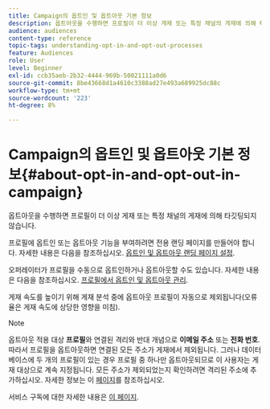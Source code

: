 ```yaml
---
title: Campaign의 옵트인 및 옵트아웃 기본 정보
description: 옵트아웃을 수행하면 프로필이 더 이상 게재 또는 특정 채널의 게재에 의해 타깃팅되지 않습니다.
audience: audiences
content-type: reference
topic-tags: understanding-opt-in-and-opt-out-processes
feature: Audiences
role: User
level: Beginner
exl-id: ccb35aeb-2b32-4444-969b-50021111a0d6
source-git-commit: 8be43668d1a4610c3388ad27e493a689925dc88c
workflow-type: tm+mt
source-wordcount: '223'
ht-degree: 8%

---
```


# Campaign의 옵트인 및 옵트아웃 기본 정보{#about-opt-in-and-opt-out-in-campaign}

옵트아웃을 수행하면 프로필이 더 이상 게재 또는 특정 채널의 게재에 의해 타깃팅되지 않습니다.

프로필에 옵트인 또는 옵트아웃 기능을 부여하려면 전용 랜딩 페이지를 만들어야 합니다. 자세한 내용은 다음을 참조하십시오. [옵트인 및 옵트아웃 랜딩 페이지 설정](../../audiences/using/managing-opt-in-and-opt-out-in-campaign.md#setting-up-opt-in-and-opt-out-landing-pages).

오퍼레이터가 프로필을 수동으로 옵트인하거나 옵트아웃할 수도 있습니다. 자세한 내용은 다음을 참조하십시오. [프로필에서 옵트인 및 옵트아웃 관리](../../audiences/using/managing-opt-in-and-opt-out-in-campaign.md#managing-opt-in-and-opt-out-from-a-profile).

게재 속도를 높이기 위해 게재 분석 중에 옵트아웃 프로필이 자동으로 제외됩니다(오류율은 게재 속도에 상당한 영향을 미침).

>[!NOTE]
>
>옵트아웃 적용 대상 **프로필**&#x200B;와 연결된 격리와 반대 개념으로 **이메일 주소** 또는 **전화 번호**. 따라서 프로필을 옵트아웃하면 연결된 모든 주소가 게재에서 제외됩니다. 그러나 데이터베이스에 두 개의 프로필이 있는 경우 프로필 중 하나만 옵트아웃되므로 이 사용자는 게재 대상으로 계속 지정됩니다. 모든 주소가 제외되었는지 확인하려면 격리된 주소에 추가하십시오. 자세한 정보는 이 [페이지](../../sending/using/understanding-quarantine-management.md#identifying-quarantined-addresses-for-the-entire-platform)를 참조하십시오.

서비스 구독에 대한 자세한 내용은 [이 페이지](../../audiences/using/about-subscriptions.md).
